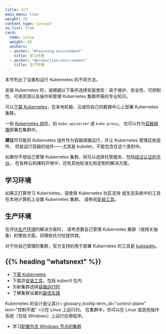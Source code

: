 ```yaml
---
title: 入门
main_menu: true
weight: 20
content_type: concept
no_list: true
card:
  name: setup
  weight: 20
  anchors:
  - anchor: "#learning-environment"
    title: 学习环境
  - anchor: "#production-environment"
    title: 生产环境  
---
```


<!--
reviewers:
- brendandburns
- erictune
- mikedanese
title: Getting started
main_menu: true
weight: 20
content_type: concept
no_list: true
card:
  name: setup
  weight: 20
  anchors:
  - anchor: "#learning-environment"
    title: Learning environment
  - anchor: "#production-environment"
    title: Production environment  
-->

<!-- overview -->

<!--
This section lists the different ways to set up and run Kubernetes.
-->
本节列出了设置和运行 Kubernetes 的不同方法。

<!--
When you install Kubernetes, choose an installation type based on: ease of maintenance, security,
control, available resources, and expertise required to operate and manage a cluster.
-->
安装 Kubernetes 时，请根据以下条件选择安装类型：易于维护、安全性、可控制性、可用资源以及操作和管理 Kubernetes 集群所需的专业知识。

<!--
You can [download Kubernetes](/releases/download/) to deploy a Kubernetes cluster
on a local machine, into the cloud, or for your own datacenter.

If you don't want to manage a Kubernetes cluster yourself, you could pick a managed service, including
[certified platforms](/docs/setup/production-environment/turnkey-solutions/).
There are also other standardized and custom solutions across a wide range of cloud and
bare metal environments.
-->
可以[下载 Kubernetes](/releases/download/)，在本地机器、云或你自己的数据中心上部署 Kubernetes 集群。

<!-- Several [Kubernetes components](/docs/concepts/overview/components/) such as `kube-apiserver` or `kube-proxy` can also be
deployed as [container images](/releases/download/#container-images) within the cluster. -->
一些 [Kubernetes 组件](/zh-cn/docs/concepts/overview/components/)，如 `kube-apiserver` 或 `kube-proxy`，
也可以作为[容器镜像](/releases/download/#container-images)部署在集群中。

<!-- It is **recommended** to run Kubernetes components as container images wherever
that is possible, and to have Kubernetes manage those components.
Components that run containers - notably, the kubelet - can't be included in this category. -->
**建议**尽可能将 Kubernetes 组件作为容器镜像运行，并让 Kubernetes 管理这些组件。
但是运行容器的组件——尤其是 kubelet，不能包含在这个类别中。

如果你不想自己管理 Kubernetes 集群，则可以选择托管服务，包括[经过认证的平台](/zh-cn/docs/setup/production-environment/turnkey-solutions/)。
在各种云和裸机环境中，还有其他标准化和定制的解决方案。
<!-- body -->

<!--
## Learning environment
-->
## 学习环境

<!--
If you're learning Kubernetes, use the tools supported by the Kubernetes community,
or tools in the ecosystem to set up a Kubernetes cluster on a local machine.
See [Install tools](/docs/tasks/tools/).
-->
如果正打算学习 Kubernetes，请使用 Kubernetes 社区支持
或生态系统中的工具在本地计算机上设置 Kubernetes 集群。
请参阅[安装工具](/zh-cn/docs/tasks/tools/)。

<!--
## Production environment
-->
## 生产环境

<!--
When evaluating a solution for a
[production environment](/docs/setup/production-environment/), consider which aspects of
operating a Kubernetes cluster (or _abstractions_) you want to manage yourself and which you
prefer to hand off to a provider.

For a cluster you're managing yourself, the officially supported tool
for deploying Kubernetes is [kubeadm](/docs/setup/production-environment/tools/kubeadm/).
-->
在评估[生产环境](/zh-cn/docs/setup/production-environment/)的解决方案时，
请考虑要自己管理 Kubernetes 集群（或相关抽象）的哪些方面，将哪些托付给提供商。

对于你自己管理的集群，官方支持的用于部署 Kubernetes 的工具是 
[kubeadm](/zh-cn/docs/setup/production-environment/tools/kubeadm/)。

<!--
## {{% heading "whatsnext" %}}

- [Download Kubernetes](/releases/download/)
- Download and [install tools](/docs/tasks/tools/) including `kubectl`
- Select a [container runtime](/docs/setup/production-environment/container-runtimes/) for your new cluster
- Learn about [best practices](/docs/setup/best-practices/) for cluster setup

Kubernetes is designed for its {{< glossary_tooltip term_id="control-plane" text="control plane" >}} to
run on Linux. Within your cluster you can run applications on Linux or other operating systems, including
Windows.
- Learn to [set up clusters with Windows nodes](/docs/setup/production-environment/windows/)
-->
## {{% heading "whatsnext" %}}

- [下载 Kubernetes](/releases/download/)
- 下载并[安装工具](/zh-cn/docs/tasks/tools/)，包括 kubectl 在内
- 为新集群选择[容器运行时](/zh-cn/docs/setup/production-environment/container-runtimes/)
- 了解集群设置的[最佳实践](/zh-cn/docs/setup/best-practices/)

Kubernetes 的设计是让其{{< glossary_tooltip term_id="control-plane" text="控制平面" >}}在 Linux 上运行的。
在集群中，你可以在 Linux 或其他操作系统（包括 Windows）上运行应用程序。
- 学习[配置包含 Windows 节点的集群](/zh-cn/docs/setup/production-environment/windows/)
